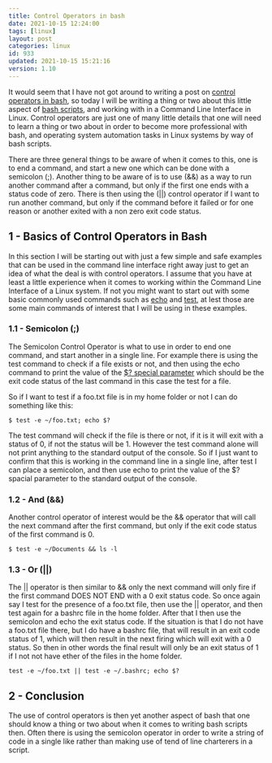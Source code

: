 ```yaml
---
title: Control Operators in bash
date: 2021-10-15 12:24:00
tags: [linux]
layout: post
categories: linux
id: 933
updated: 2021-10-15 15:21:16
version: 1.10
---
```


It would seem that I have not got around to writing a post on [control operators in bash](https://opensource.com/article/18/11/control-operators-bash-shell), so today I will be writing a thing or two about this little aspect of [bash scripts](/2020/11/27/linux-bash-script/), and working with in a Command Line Interface in Linux. Control operators are just one of many little details that one will need to learn a thing or two about in order to become more professional with bash, and operating system automation tasks in Linux systems by way of bash scripts. 

There are three general things to be aware of when it comes to this, one is to end a command, and start a new one which can be done with a semicolon \(\;\). Another thing to be aware of is to use \(&&\) as a way to run another command after a command, but only if the first one ends with a status code of zero. There is then using the \(\|\|\) control operator if I want to run another command, but only if the command before it failed or for one reason or another exited with a non zero exit code status.

<!-- more -->

## 1 - Basics of Control Operators in Bash

In this section I will be starting out with just a few simple and safe examples that can be used in the command line interface right away just to get an idea of what the deal is with control operators. I assume that you have at least a little experience when it comes to working within the Command Line Interface of a Linux system. If not you might want to start out with some basic commonly used commands such as [echo](/2019/08/15/linux-echo/) and [test](/2021/10/08/linux-test/), at lest those are some main commands of interest that I will be using in these examples.

### 1.1 - Semicolon \(\;\)

The Semicolon Control Operator is what to use in order to end one command, and start another in a single line. For example there is using the test command to check if a file exists or not, and then using the echo command to print the value of the [\$\? special parameter](/2020/12/08/linux-bash-script-parameters-special/) which should be the exit code status of the last command in this case the test for a file.

So if I want to test if a foo.txt file is in my home folder or not I can do something like this:

```
$ test -e ~/foo.txt; echo $?
```

The test command will check if the file is there or not, if it is it will exit with a status of 0, if not the status will be 1. However the test command alone will not print anything to the standard output of the console. So if I just want to confirm that this is working in the command line in a single line, after test I can place a semicolon, and then use echo to print the value of the \$\? spacial parameter to the standard output of the console.

### 1.2 - And \(&&\)

Another control operator of interest would be the \&\& operator that will call the next command after the first command, but only if the exit code status of the first command is 0.

```
$ test -e ~/Documents && ls -l
```

### 1.3 - Or \(\|\|\)

The \|\| operator is then similar to \&\& only the next command will only fire if the first command DOES NOT END with a 0 exit status code. So once again say I test for the presence of a foo.txt file, then use the \|\| operator, and then test again for a bashrc file in the home folder. After that I then use the semicolon and echo the exit status code. If the situation is that I do not have a foo.txt file there, but I do have a bashrc file, that will result in an exit code status of 1, which will then result in the next firing which will exit with a 0 status. So then in other words the final result will only be an exit status of 1 if I not not have ether of the files in the home folder.

```
test -e ~/foo.txt || test -e ~/.bashrc; echo $?
```

## 2 - Conclusion

The use of control operators is then yet another aspect of bash that one should know a thing or two about when it comes to writing bash scripts then. Often there is using the semicolon operator in order to write a string of code in a single like rather than making use of tend of line charterers in a script.

